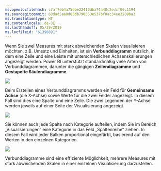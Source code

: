 ```yaml
---
ms.openlocfilehash: c7af7eb4a75ebe22416dba74a40c2edcf00c1194
ms.sourcegitcommit: 60dad5aa0d85db790553e537bf8ac34ee3289ba3
ms.translationtype: HT
ms.contentlocale: de-DE
ms.lasthandoff: 05/29/2019
ms.locfileid: "61396891"
---
```

Wenn Sie zwei Measures mit stark abweichenden Skalen visualisieren möchten, z.B. Umsatz und Einheiten, ist ein **Verbunddiagramm** nützlich, in dem eine Zeile und eine Leiste mit unterschiedlichen Achsenskalierungen angezeigt werden. Power BI unterstützt standardmäßig viele Arten von Verbunddiagrammen, darunter die gängigen **Zeilendiagramme** und **Gestapelte Säulendiagramme**.

![](media/3-3-create-combination-charts/3-3_1.png)

Beim Erstellen eines Verbunddiagramms werden ein Feld für **Gemeinsame Achse** (die X-Achse) sowie Werte für die zwei Felder angezeigt. In diesem Fall sind dies eine Spalte und eine Zeile. Die zwei Legenden der Y-Achse werden jeweils auf einer Seite der Visualisierung angezeigt.

![](media/3-3-create-combination-charts/3-3_2.png)

Sie können auch jede Spalte nach Kategorie aufteilen, indem Sie im Bereich „Visualisierungen“ eine Kategorie in das Feld „Spaltenreihe“ ziehen. In diesem Fall wird jeder Balken proportional eingefärbt, basierend auf den Werten in den einzelnen Kategorien.

![](media/3-3-create-combination-charts/3-3_3.png)

Verbunddiagramme sind eine effiziente Möglichkeit, mehrere Measures mit stark abweichenden Skalen in einer einzelnen Visualisierung darzustellen.

